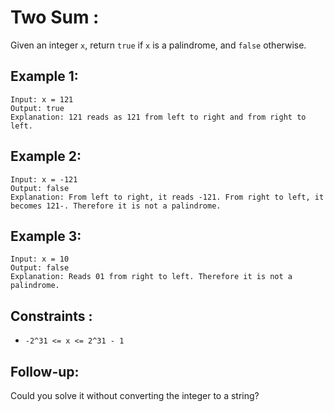 # Two Sum :

Given an integer `x`, return `true` if `x` is a palindrome, and `false` otherwise.

## Example 1:
```
Input: x = 121
Output: true
Explanation: 121 reads as 121 from left to right and from right to left.
```

## Example 2:
```
Input: x = -121
Output: false
Explanation: From left to right, it reads -121. From right to left, it becomes 121-. Therefore it is not a palindrome.
```

## Example 3:
```
Input: x = 10
Output: false
Explanation: Reads 01 from right to left. Therefore it is not a palindrome.
```

## Constraints :
- `-2^31 <= x <= 2^31 - 1`

## Follow-up: 
Could you solve it without converting the integer to a string?
